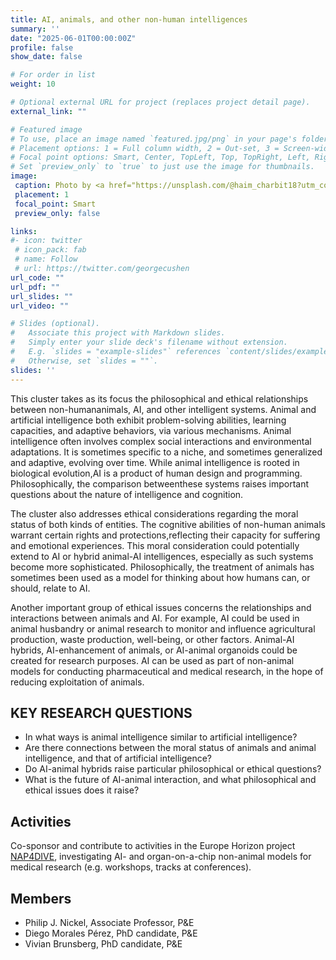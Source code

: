 ```yaml
---
title: AI, animals, and other non-human intelligences
summary: ''
date: "2025-06-01T00:00:00Z"
profile: false
show_date: false

# For order in list 
weight: 10

# Optional external URL for project (replaces project detail page).
external_link: ""

# Featured image
# To use, place an image named `featured.jpg/png` in your page's folder.
# Placement options: 1 = Full column width, 2 = Out-set, 3 = Screen-width
# Focal point options: Smart, Center, TopLeft, Top, TopRight, Left, Right, BottomLeft, Bottom, BottomRight
# Set `preview_only` to `true` to just use the image for thumbnails.
image:
 caption: Photo by <a href="https://unsplash.com/@haim_charbit18?utm_content=creditCopyText&utm_medium=referral&utm_source=unsplash">Haim Charbit</a> on <a href="https://unsplash.com/photos/a-black-and-white-photo-of-a-monkey-sitting-under-a-tree-2FYtxHwQzyw?utm_content=creditCopyText&utm_medium=referral&utm_source=unsplash">Unsplash</a>
 placement: 1
 focal_point: Smart
 preview_only: false

links:
#- icon: twitter
 # icon_pack: fab
 # name: Follow
 # url: https://twitter.com/georgecushen
url_code: ""
url_pdf: ""
url_slides: ""
url_video: ""

# Slides (optional).
#   Associate this project with Markdown slides.
#   Simply enter your slide deck's filename without extension.
#   E.g. `slides = "example-slides"` references `content/slides/example-slides.md`.
#   Otherwise, set `slides = ""`.
slides: ''
---
```


This cluster takes as its focus the philosophical and ethical relationships between non-humananimals, AI, and other intelligent systems. Animal and artificial intelligence both exhibit problem-solving abilities, learning capacities, and adaptive behaviors, via various mechanisms. Animal intelligence often involves complex social interactions and environmental adaptations. It is sometimes specific to a niche, and sometimes generalized and adaptive, evolving over time. While animal intelligence is rooted in biological evolution,AI is a product of human design and programming. Philosophically, the comparison betweenthese systems raises important questions about the nature of intelligence and cognition.

The cluster also addresses ethical considerations regarding the moral status of both kinds of entities. The cognitive abilities of non-human animals warrant certain rights and protections,reflecting their capacity for suffering and emotional experiences. This moral consideration could potentially extend to AI or hybrid animal-AI intelligences, especially as such systems become more sophisticated. Philosophically, the treatment of animals has sometimes been used as a model for thinking about how humans can, or should, relate to AI.

Another important group of ethical issues concerns the relationships and interactions between animals and AI. For example, AI could be used in animal husbandry or animal research to monitor and influence agricultural production, waste production, well-being, or other factors. Animal-AI hybrids, AI-enhancement of animals, or AI-animal organoids could be created for research purposes. AI can be used as part of non-animal models for conducting pharmaceutical and medical research, in the hope of reducing exploitation of animals.

## KEY RESEARCH QUESTIONS
- In what ways is animal intelligence similar to artificial intelligence?
- Are there connections between the moral status of animals and animal intelligence, and that of artificial intelligence?
- Do AI-animal hybrids raise particular philosophical or ethical questions?
- What is the future of AI-animal interaction, and what philosophical and ethical issues does it raise?

## Activities
Co-sponsor and contribute to activities in the Europe Horizon project [NAP4DIVE](https://nap4dive.eu/), investigating AI- and organ-on-a-chip non-animal models for medical research (e.g. workshops, tracks at conferences).

## Members
- Philip J. Nickel, Associate Professor, P&E
- Diego Morales Pérez, PhD candidate, P&E
- Vivian Brunsberg, PhD candidate, P&E
